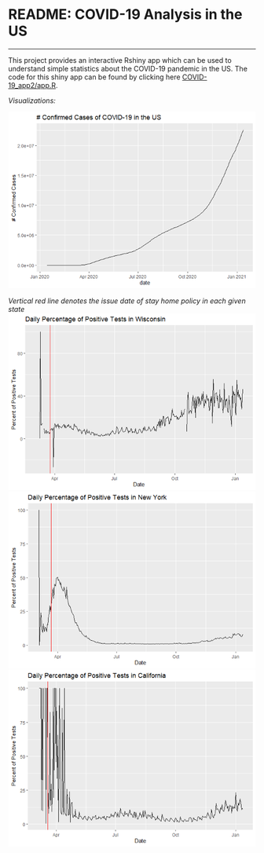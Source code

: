 README: COVID-19 Analysis in the US
================

-----

This project provides an interactive Rshiny app which can be used to
understand simple statistics about the COVID-19 pandemic in the US. The
code for this shiny app can be found by clicking here
[COVID-19\_app2/app.R](COVID-19_app2/app.R).

*Visualizations:*

![](README_files/figure-gfm/unnamed-chunk-2-1.png)<!-- -->

*Vertical red line denotes the issue date of stay home policy in each
given state*
![](README_files/figure-gfm/unnamed-chunk-3-1.png)<!-- -->![](README_files/figure-gfm/unnamed-chunk-3-2.png)<!-- -->![](README_files/figure-gfm/unnamed-chunk-3-3.png)<!-- -->

<!-- *Are we prepared for another spike?* -->

<!-- -How much hospital capacity is available? -->

<!-- The Curve for the US as a whole and for some states -->
